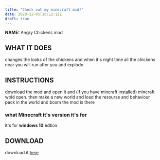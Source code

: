 ```yaml
---
title: "Check out my minecraft mod!"
date: 2020-12-05T16:12:12Z
draft: true
---
```


**NAME:** Angry Chickens mod

## WHAT IT DOES

changes the looks of the chickens and when it's night time all the chickens near you will run after you and explode.

## INSTRUCTIONS

download the mod and open it and (if you have mincraft installed) mincraft wold open. then make a new world and load the resourse and behaviour pack in the world and boom the mod is there

### what Minecraft it's version it's for
it's for **windows 10** edtion

## DOWNLOAD

download it [here](/downloads/angry-chicken-v3-tynker-17644d5c.mcaddon)


